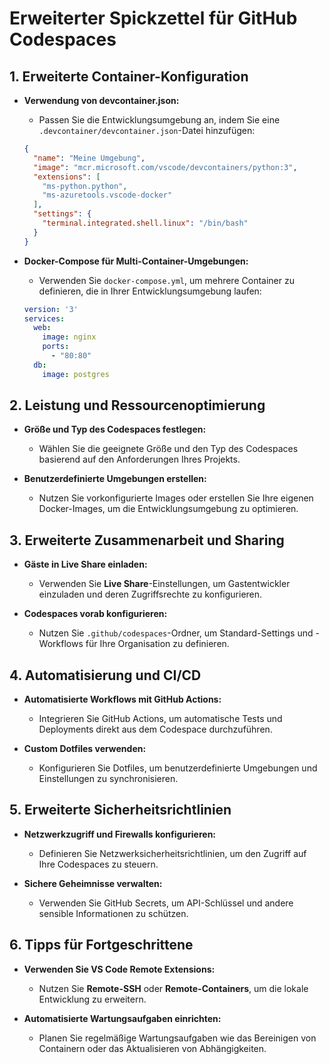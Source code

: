 # Erweiterter Spickzettel für GitHub Codespaces



## 1. Erweiterte Container-Konfiguration

- **Verwendung von devcontainer.json:**
  - Passen Sie die Entwicklungsumgebung an, indem Sie eine `.devcontainer/devcontainer.json`-Datei hinzufügen:
  ```json
  {
    "name": "Meine Umgebung",
    "image": "mcr.microsoft.com/vscode/devcontainers/python:3",
    "extensions": [
      "ms-python.python",
      "ms-azuretools.vscode-docker"
    ],
    "settings": {
      "terminal.integrated.shell.linux": "/bin/bash"
    }
  }
  ```

- **Docker-Compose für Multi-Container-Umgebungen:**
  - Verwenden Sie `docker-compose.yml`, um mehrere Container zu definieren, die in Ihrer Entwicklungsumgebung laufen:
  ```yaml
  version: '3'
  services:
    web:
      image: nginx
      ports:
        - "80:80"
    db:
      image: postgres
  ```

## 2. Leistung und Ressourcenoptimierung

- **Größe und Typ des Codespaces festlegen:**
  - Wählen Sie die geeignete Größe und den Typ des Codespaces basierend auf den Anforderungen Ihres Projekts.

- **Benutzerdefinierte Umgebungen erstellen:**
  - Nutzen Sie vorkonfigurierte Images oder erstellen Sie Ihre eigenen Docker-Images, um die Entwicklungsumgebung zu optimieren.

## 3. Erweiterte Zusammenarbeit und Sharing

- **Gäste in Live Share einladen:**
  - Verwenden Sie **Live Share**-Einstellungen, um Gastentwickler einzuladen und deren Zugriffsrechte zu konfigurieren.

- **Codespaces vorab konfigurieren:**
  - Nutzen Sie `.github/codespaces`-Ordner, um Standard-Settings und -Workflows für Ihre Organisation zu definieren.

## 4. Automatisierung und CI/CD

- **Automatisierte Workflows mit GitHub Actions:**
  - Integrieren Sie GitHub Actions, um automatische Tests und Deployments direkt aus dem Codespace durchzuführen.

- **Custom Dotfiles verwenden:**
  - Konfigurieren Sie Dotfiles, um benutzerdefinierte Umgebungen und Einstellungen zu synchronisieren.

## 5. Erweiterte Sicherheitsrichtlinien

- **Netzwerkzugriff und Firewalls konfigurieren:**
  - Definieren Sie Netzwerksicherheitsrichtlinien, um den Zugriff auf Ihre Codespaces zu steuern.

- **Sichere Geheimnisse verwalten:**
  - Verwenden Sie GitHub Secrets, um API-Schlüssel und andere sensible Informationen zu schützen.

## 6. Tipps für Fortgeschrittene

- **Verwenden Sie VS Code Remote Extensions:**
  - Nutzen Sie **Remote-SSH** oder **Remote-Containers**, um die lokale Entwicklung zu erweitern.

- **Automatisierte Wartungsaufgaben einrichten:**
  - Planen Sie regelmäßige Wartungsaufgaben wie das Bereinigen von Containern oder das Aktualisieren von Abhängigkeiten.
